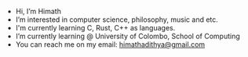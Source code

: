 - Hi, I’m Himath
- I’m interested in computer science, philosophy, music and etc.
- I'm currently learning C, Rust, C++ as languages.
- I’m currently learning @ University of Colombo, School of Computing
- You can reach me on my email: himathadithya@gmail.com

<!---
himath-adithya/himath-adithya is a ✨ special ✨ repository because its `README.md` (this file) appears on your GitHub profile.
You can click the Preview link to take a look at your changes.
--->
